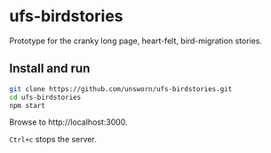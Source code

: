# ufs-birdstories

Prototype for the cranky long page, heart-felt, bird-migration stories.

## Install and run

```sh
git clone https://github.com/unsworn/ufs-birdstories.git
cd ufs-birdstories
npm start
```

Browse to http://localhost:3000.

`Ctrl+c` stops the server.
